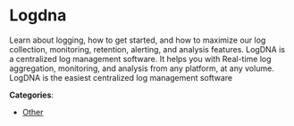 # Logdna


Learn about logging, how to get started, and how to maximize our log collection, monitoring, retention, alerting, and analysis features. LogDNA is a centralized log management software.  It helps you with Real-time log aggregation, monitoring, and analysis from any platform, at any volume. LogDNA is the easiest centralized log management software



**Categories**:
- [Other](https://github.com/apis-list/apis-list#other)






